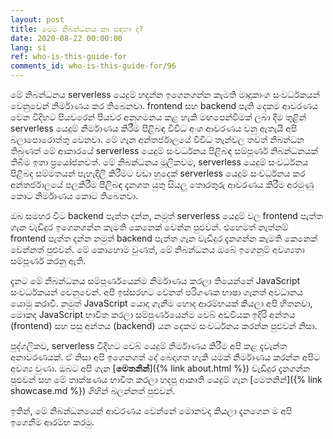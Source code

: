 ```yaml
---
layout: post
title: මෙම නිබන්ධනය කා සඳහා ද?
date: 2020-08-22 00:00:00
lang: si
ref: who-is-this-guide-for
comments_id: who-is-this-guide-for/96
---
```


මේ නිබන්ධනය serverless යෙදුම් හදන්න ඉගෙනගන්න කැමති මෘදුකාංග සංවර්ධකයන් වෙනුවෙන් නිර්මාණය කර තිබෙනවා. frontend සහ backend පැති දෙකම ආවරණය වෙන විදිහට පියවරෙන් පියවර අනුගමනය කළ හැකි මඟපෙන්වීමක් ලබා දීම තුළින් serverless යෙදුම් නිර්මාණය කිරීම පිළිබඳ විවිධ අංශ ආවරණය වනු ඇතැයි අපි බලාපොරොත්තු වෙනවා. මේ ගැන අන්තර්ජාලයේ විවිධ තැන්වල තවත් නිබන්ධන තිබුණත් මේ ආකාරයේ serverless යෙදුම් සංවර්ධනය පිළිබඳ සම්පූර්ණ නිබන්ධනයක් තිබීම ඉතා ප්‍රයෝජනවත්. මේ නිබන්ධනය මූලිකවම, serverless යෙදුම් සංවර්ධනය පිළිබද සම්මතයන් පැහැදිලි කිරීමට වඩා හුදෙක් serverless යෙදුම් සංවර්ධනය කර අන්තර්ජාලයේ පලකිරීම පිලිබඳ දැනගත යුතු සියලු තොරතුරු ආවරණය කිරීම අරමුණු කොට නිර්මාණය කොට තිබෙනවා. 

ඔබ සමහර විට backend පැත්ත දන්න, නමුත් serverless යෙදුම් වල frontend පැත්ත ගැන වැඩිදුර ඉගෙනගන්න කැමති කෙනෙක් වෙන්න පුළුවන්. එහෙමත් නැත්නම් frontend පැත්ත දන්න නමුත් backend පැත්ත ගැන වැඩිදුර දැනගන්න කැමති කෙනෙක් වෙන්නත් පුළුවන්. මේ කොහොම වුණත්, මේ නිබන්ධනය ඔබේ ඉගෙනුම් අවශ්‍යතා සම්පූර්ණ කරනු ඇති.

දැනට මේ නිබන්ධනය සම්පූර්ණයෙන්ම නිර්මාණය කරලා තියෙන්නේ JavaScript සංවර්ධකයන් වෙනුවෙන්. අපි ඉස්සරහට වෙනත් පරිගණක භාෂා ගැනත් අවධානය යොමු කරාවි. නමුත් JavaScript යොදා ගැනීම හොද ආරම්භයක් කියලා අපි හිතනවා, මොකද JavaScript භාවිත කරලා සම්පුර්ණයෙන්ම වෙබ් අඩවියක ඉදිරි අන්තය (frontend) සහ පසු අන්තය (backend) යන දෙකම සංවර්ධනය කරන්න පුළුවන් නිසා.

පුද්ගලිකව, serverless විදිහට වෙබ් යෙදුම් නිර්මාණය කිරීම අපි කළ දැවැන්ත අනාවරණයක්. ඒ නිසා අපි ඉගෙනගත් දේ බෙදාගත හැකි යමක් නිර්මාණය කරන්න අපිට අවශ්‍ය වුණා. ඔබට අපි ගැන [**මෙතනින්**]({% link about.html %}) වැඩිදුර දැනගන්න පුළුවන් සහ මේ තාක්ෂණය භාවිත කරලා හදපු ආකෘති යෙදුම් ගැන [මෙතනින්]({% link showcase.md %}) ගිහින් බලන්නත් පුළුවන්. 

ඉතින්, මේ නිබන්ධනයෙන් ආවරණය වෙන්නේ මොනවද කියලා දැනගෙන ම අපි ඉගෙනීම ආරම්භ කරමු.
